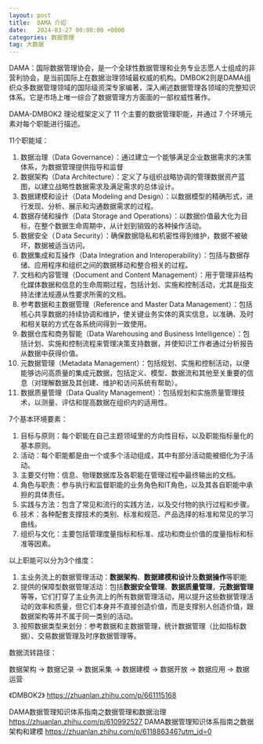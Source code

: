 ```yaml
---
layout: post
title:  DAMA 介绍
date:   2024-03-27 00:00:00 +0800
categories: 数据管理
tag: 大数据
---
```










DAMA：国际数据管理协会，是一个全球性数据管理和业务专业志愿人士组成的非营利协会，是当前国际上在数据治理领域最权威的机构。DMBOK2则是DAMA组织众多数据管理领域的国际级资深专家编著，深入阐述数据管理各领域的完整知识体系。它是市场上唯一综合了数据管理方方面面的一部权威性著作。

DAMA-DMBOK2 理论框架定义了 11 个主要的数据管理职能，并通过 7 个环境元素对每个职能进行描述。

11个职能域：

1. 数据治理（Data Governance）：通过建立一个能够满足企业数据需求的决策体系，为数据管理提供指导和监督
2. 数据架构（Data Architecture）：定义了与组织战略协调的管理数据资产蓝图，以建立战略性数据需求及满足需求的总体设计。
3. 数据建模和设计（Data Modeling and Design）：以数据模型的精确形式，进行发现、分析、展示和沟通数据需求的过程。
4. 数据存储和操作（Data Storage and Operations）：以数据价值最大化为目标，在整个数据生命周期中，从计划到销毁的各种操作活动。
5. 数据安全（Ｄata Security）：确保数据隐私和机密性得到维护，数据不被破坏，数据被适当访问。
6. 数据集成和互操作（Data Integration and Interoperability）：包括与数据存储、应用程序和组织之间的数据移动和整合相关的过程。
7. 文档和内容管理（Document and Content Management）：用于管理非结构化媒体数据和信息的生命周期过程，包括计划、实施和控制活动，尤其是指支持法律法规遵从性要求所需的文档。
8. 参考数据和主数据管理（Reference and Master Data Management）：包括核心共享数据的持续协调和维护，使关键业务实体的真实信息，以准确、及时和相关联的方式在各系统间得到一致使用。
9. 数据仓库和商务智能（Data Warehousing and Business Intelligence）：包括计划、实施和控制流程来管理决策支持数据，并使知识工作者通过分析报告从数据中获得价值。
10. 元数据管理（Metadata Management）：包括规划、实施和控制活动，以便能够访问高质量的集成元数据，包括定义、模型、数据流和其他至关重要的信息（对理解数据及其创建、维护和访问系统有帮助）。
11. 数据质量管理（Data Quality Management）：包括规划和实施质量管理技术，以测量、评估和提高数据在组织内的适用性。

7个基本环境要素：

1. 目标与原则：每个职能在自己主题领域里的方向性目标，以及职能指标量化的基本原则。
2. 活动：每个职能都是由一个或多个活动组成，其中有部分活动能被细化为子活动。
3. 主要交付物：信息、物理数据库及各职能在管理过程中最终输出的文档。
4. 角色与职责：参与执行和监督职能的业务角色和IT角色，以及其各自职能中承担的具体责任。
5. 实践与方法：包含了常见和流行的实践方法，以及交付物的执行过程和步骤。
6. 技术：各种配套支撑技术的类别、标准和规范、产品选择的标准和常见的学习曲线。
7. 组织与文化：主要包括管理度量指标和标准、成功和商业价值的度量指标和标准等因素。



以上职能可以分为3个维度：

1. 主业务流上的数据管理活动：**数据架构**、**数据建模和设计**及**数据操作**等职能
2. 提供的保障型数据管理活动：包括**数据安全管理**、**数据质量管理**，**元数据管理**等等，它们打穿了主业务流上的所有数据管理活动，用以提升这些数据管理活动的效率和质量，但它们本身并不直接创造价值，而是支撑别人创造价值，跟数据架构等并不属于同一类别的活动。
3. 按照数据类型来划分：参考数据和主数据管理，统计数据管理（比如指标数据）、交易数据管理及时序数据管理等。

数据流转路径：

数据架构 -> 数据记录 -> 数据采集 -> 数据建模 -> 数据开放 -> 数据应用 -> 数据运营



《DMBOK2》 https://zhuanlan.zhihu.com/p/661115168

DAMA数据管理知识体系指南之数据管理和数据治理 https://zhuanlan.zhihu.com/p/610992527
DAMA数据管理知识体系指南之数据架构和建模 https://zhuanlan.zhihu.com/p/611886346?utm_id=0

